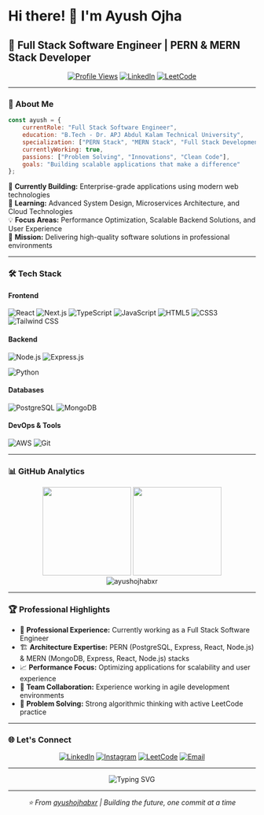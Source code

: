 # Hi there! 👋 I'm Ayush Ojha

## 🚀 Full Stack Software Engineer | PERN & MERN Stack Developer 

<div align="center">
  
[![Profile Views](https://komarev.com/ghpvc/?username=ayushojhabxr&label=Profile%20views&color=0e75b6&style=flat)](https://github.com/ayushojhabxr)
[![LinkedIn](https://img.shields.io/badge/LinkedIn-Connect-blue?style=flat&logo=linkedin)](https://linkedin.com/in/ayush-ojha)
[![LeetCode](https://img.shields.io/badge/LeetCode-Solve-orange?style=flat&logo=leetcode)](https://www.leetcode.com/ayush__ojha)

</div>

---

### 💼 About Me

```javascript
const ayush = {
    currentRole: "Full Stack Software Engineer",
    education: "B.Tech - Dr. APJ Abdul Kalam Technical University",
    specialization: ["PERN Stack", "MERN Stack", "Full Stack Development"],
    currentlyWorking: true,
    passions: ["Problem Solving", "Innovations", "Clean Code"],
    goals: "Building scalable applications that make a difference"
};
```

🔧 **Currently Building:** Enterprise-grade applications using modern web technologies  
🌱 **Learning:** Advanced System Design, Microservices Architecture, and Cloud Technologies  
💡 **Focus Areas:** Performance Optimization, Scalable Backend Solutions, and User Experience  
🎯 **Mission:** Delivering high-quality software solutions in professional environments

---

### 🛠️ Tech Stack

#### **Frontend**
![React](https://img.shields.io/badge/React-20232A?style=for-the-badge&logo=react&logoColor=61DAFB)
![Next.js](https://img.shields.io/badge/Next.js-000000?style=for-the-badge&logo=next.js&logoColor=white)
![TypeScript](https://img.shields.io/badge/TypeScript-007ACC?style=for-the-badge&logo=typescript&logoColor=white)
![JavaScript](https://img.shields.io/badge/JavaScript-F7DF1E?style=for-the-badge&logo=javascript&logoColor=black)
![HTML5](https://img.shields.io/badge/HTML5-E34F26?style=for-the-badge&logo=html5&logoColor=white)
![CSS3](https://img.shields.io/badge/CSS3-1572B6?style=for-the-badge&logo=css3&logoColor=white)
![Tailwind CSS](https://img.shields.io/badge/Tailwind_CSS-38B2AC?style=for-the-badge&logo=tailwind-css&logoColor=white)

#### **Backend**
![Node.js](https://img.shields.io/badge/Node.js-43853D?style=for-the-badge&logo=node.js&logoColor=white)
![Express.js](https://img.shields.io/badge/Express.js-404D59?style=for-the-badge&logo=express&logoColor=white)

![Python](https://img.shields.io/badge/Python-3776AB?style=for-the-badge&logo=python&logoColor=white)

#### **Databases**
![PostgreSQL](https://img.shields.io/badge/PostgreSQL-316192?style=for-the-badge&logo=postgresql&logoColor=white)
![MongoDB](https://img.shields.io/badge/MongoDB-4EA94B?style=for-the-badge&logo=mongodb&logoColor=white)


#### **DevOps & Tools**

![AWS](https://img.shields.io/badge/AWS-232F3E?style=for-the-badge&logo=amazon-aws&logoColor=white)
![Git](https://img.shields.io/badge/Git-F05032?style=for-the-badge&logo=git&logoColor=white)


---

### 📊 GitHub Analytics

<div align="center">
  <img height="180em" src="https://github-readme-stats.vercel.app/api?username=ayushojhabxr&show_icons=true&theme=tokyonight&include_all_commits=true&count_private=true"/>
  <img height="180em" src="https://github-readme-stats.vercel.app/api/top-langs/?username=ayushojhabxr&layout=compact&langs_count=8&theme=tokyonight"/>
</div>

<div align="center">
  <img src="https://github-readme-streak-stats.herokuapp.com/?user=ayushojhabxr&theme=tokyonight" alt="ayushojhabxr" />
</div>

---

### 🏆 Professional Highlights

- 💼 **Professional Experience:** Currently working as a Full Stack Software Engineer
- 🏗️ **Architecture Expertise:** PERN (PostgreSQL, Express, React, Node.js) & MERN (MongoDB, Express, React, Node.js) stacks
- 📈 **Performance Focus:** Optimizing applications for scalability and user experience
- 🤝 **Team Collaboration:** Experience working in agile development environments
- 🎯 **Problem Solving:** Strong algorithmic thinking with active LeetCode practice

---

### 🌐 Let's Connect

<div align="center">

[![LinkedIn](https://img.shields.io/badge/LinkedIn-0077B5?style=for-the-badge&logo=linkedin&logoColor=white)](https://linkedin.com/in/ayush-ojha)
[![Instagram](https://img.shields.io/badge/Instagram-E4405F?style=for-the-badge&logo=instagram&logoColor=white)](https://instagram.com/ayush.___.ojha)
[![LeetCode](https://img.shields.io/badge/LeetCode-FFA116?style=for-the-badge&logo=leetcode&logoColor=black)](https://www.leetcode.com/ayush__ojha)
[![Email](https://img.shields.io/badge/Email-D14836?style=for-the-badge&logo=gmail&logoColor=white)](mailto:ayushojha@example.com)

</div>

---

<div align="center">
  <img src="https://readme-typing-svg.herokuapp.com?font=Fira+Code&pause=1000&color=58A6FF&center=true&vCenter=true&width=435&lines=Full+Stack+Software+Engineer;PERN+%26+MERN+Stack+Developer;Always+learning+new+technologies;Building+scalable+solutions" alt="Typing SVG" />
</div>

---

<div align="center">
  <i>⭐️ From <a href="https://github.com/ayushojhabxr">ayushojhabxr</a> | Building the future, one commit at a time</i>
</div>
